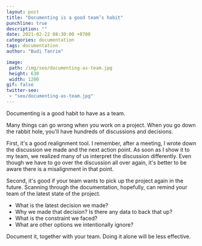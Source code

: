 ```yaml
---
layout: post
title: "Documenting is a good team’s habit"
punchline: true
description: ""
date: 2021-02-22 08:30:00 +0700
categories: documentation
tags: documentation
author: "Budi Tanrim"

image:
 path: /img/seo/documenting-as-team.jpg
 height: 630
 width: 1200
gif: false
twitter-seo: 
 - "seo/documenting-as-team.jpg"
---
```


Documenting is a good habit to have as a team.

Many things can go wrong when you work on a project. When you go down the rabbit hole, you'll have hundreds of discussions and decisions.

First, it's a good realignment tool. I remember, after a meeting, I wrote down the discussion we made and the next action point. As soon as I show it to my team, we realized many of us interpret the discussion differently. Even though we have to go over the discussion all over again, it's better to be aware there is a misalignment in that point.

Second, it's good if your team wants to pick up the project again in the future. Scanning through the documentation, hopefully, can remind your team of the latest state of the project.
- What is the latest decision we made?
- Why we made that decision? Is there any data to back that up? 
- What is the constraint we faced?
- What are other options we intentionally ignore?

Document it, together with your team. Doing it alone will be less effective.

